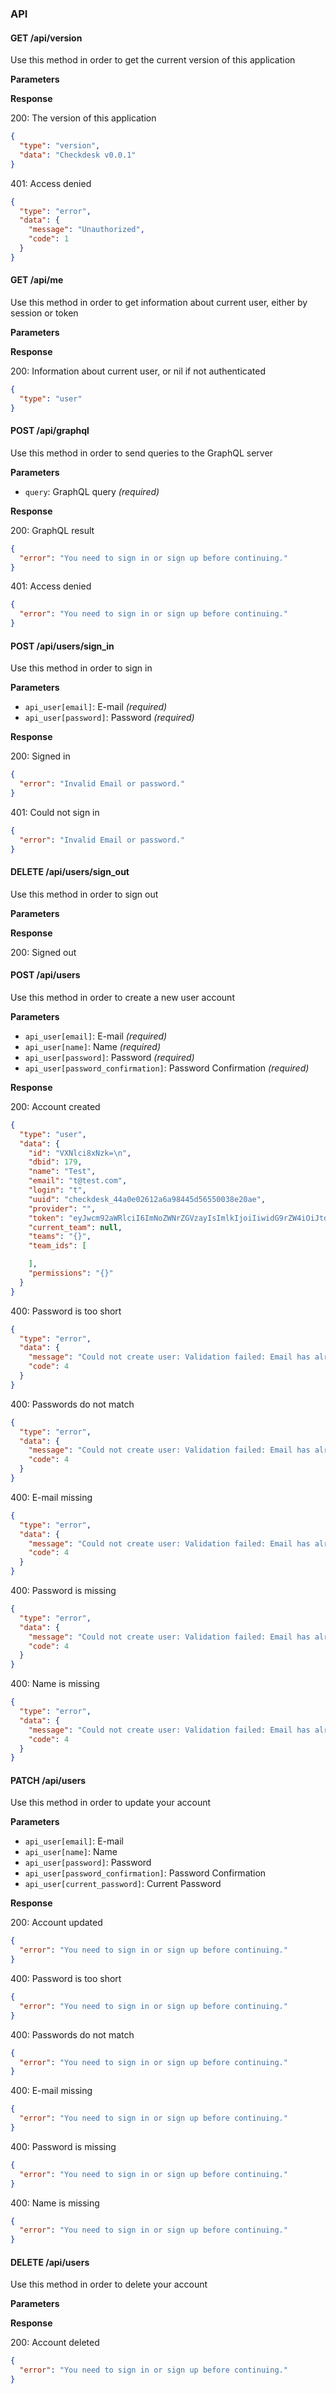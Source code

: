 ### API

#### GET /api/version

Use this method in order to get the current version of this application

**Parameters**


**Response**

200: The version of this application
```json
{
  "type": "version",
  "data": "Checkdesk v0.0.1"
}
```

401: Access denied
```json
{
  "type": "error",
  "data": {
    "message": "Unauthorized",
    "code": 1
  }
}
```


#### GET /api/me

Use this method in order to get information about current user, either by session or token

**Parameters**


**Response**

200: Information about current user, or nil if not authenticated
```json
{
  "type": "user"
}
```


#### POST /api/graphql

Use this method in order to send queries to the GraphQL server

**Parameters**

* `query`: GraphQL query _(required)_

**Response**

200: GraphQL result
```json
{
  "error": "You need to sign in or sign up before continuing."
}
```

401: Access denied
```json
{
  "error": "You need to sign in or sign up before continuing."
}
```


#### POST /api/users/sign_in

Use this method in order to sign in

**Parameters**

* `api_user[email]`: E-mail _(required)_
* `api_user[password]`: Password _(required)_

**Response**

200: Signed in
```json
{
  "error": "Invalid Email or password."
}
```

401: Could not sign in
```json
{
  "error": "Invalid Email or password."
}
```


#### DELETE /api/users/sign_out

Use this method in order to sign out

**Parameters**


**Response**

200: Signed out


#### POST /api/users

Use this method in order to create a new user account

**Parameters**

* `api_user[email]`: E-mail _(required)_
* `api_user[name]`: Name _(required)_
* `api_user[password]`: Password _(required)_
* `api_user[password_confirmation]`: Password Confirmation _(required)_

**Response**

200: Account created
```json
{
  "type": "user",
  "data": {
    "id": "VXNlci8xNzk=\n",
    "dbid": 179,
    "name": "Test",
    "email": "t@test.com",
    "login": "t",
    "uuid": "checkdesk_44a0e02612a6a98445d56550038e20ae",
    "provider": "",
    "token": "eyJwcm92aWRlciI6ImNoZWNrZGVzayIsImlkIjoiIiwidG9rZW4iOiJtdEpO++nUm83TSIsInNlY3JldCI6IkdHd2JhTlZEIn0=++n",
    "current_team": null,
    "teams": "{}",
    "team_ids": [

    ],
    "permissions": "{}"
  }
}
```

400: Password is too short
```json
{
  "type": "error",
  "data": {
    "message": "Could not create user: Validation failed: Email has already been taken",
    "code": 4
  }
}
```

400: Passwords do not match
```json
{
  "type": "error",
  "data": {
    "message": "Could not create user: Validation failed: Email has already been taken",
    "code": 4
  }
}
```

400: E-mail missing
```json
{
  "type": "error",
  "data": {
    "message": "Could not create user: Validation failed: Email has already been taken",
    "code": 4
  }
}
```

400: Password is missing
```json
{
  "type": "error",
  "data": {
    "message": "Could not create user: Validation failed: Email has already been taken",
    "code": 4
  }
}
```

400: Name is missing
```json
{
  "type": "error",
  "data": {
    "message": "Could not create user: Validation failed: Email has already been taken",
    "code": 4
  }
}
```


#### PATCH /api/users

Use this method in order to update your account

**Parameters**

* `api_user[email]`: E-mail
* `api_user[name]`: Name
* `api_user[password]`: Password
* `api_user[password_confirmation]`: Password Confirmation
* `api_user[current_password]`: Current Password

**Response**

200: Account updated
```json
{
  "error": "You need to sign in or sign up before continuing."
}
```

400: Password is too short
```json
{
  "error": "You need to sign in or sign up before continuing."
}
```

400: Passwords do not match
```json
{
  "error": "You need to sign in or sign up before continuing."
}
```

400: E-mail missing
```json
{
  "error": "You need to sign in or sign up before continuing."
}
```

400: Password is missing
```json
{
  "error": "You need to sign in or sign up before continuing."
}
```

400: Name is missing
```json
{
  "error": "You need to sign in or sign up before continuing."
}
```


#### DELETE /api/users

Use this method in order to delete your account

**Parameters**


**Response**

200: Account deleted
```json
{
  "error": "You need to sign in or sign up before continuing."
}
```

